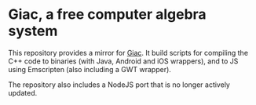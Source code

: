 # Giac, a free computer algebra system #

This repository provides a mirror for
[Giac](http://www-fourier.ujf-grenoble.fr/~parisse/giac.html).
It build scripts for compiling the C++ code to binaries (with Java, Android and iOS wrappers), and to JS using Emscripten (also including a GWT wrapper).

The repository also includes a NodeJS port that is no longer actively updated.